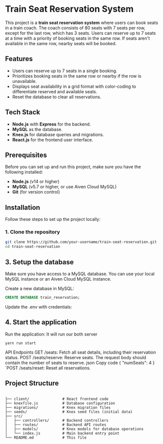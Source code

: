 # Train Seat Reservation System

This project is a **train seat reservation system** where users can book seats in a train coach. The coach consists of 80 seats with 7 seats per row, except for the last row, which has 3 seats. Users can reserve up to 7 seats at a time with a priority of booking seats in the same row. If seats aren't available in the same row, nearby seats will be booked.

## Features

- Users can reserve up to 7 seats in a single booking.
- Prioritizes booking seats in the same row or nearby if the row is unavailable.
- Displays seat availability in a grid format with color-coding to differentiate reserved and available seats.
- Reset the database to clear all reservations.

## Tech Stack

- **Node.js** with **Express** for the backend.
- **MySQL** as the database.
- **Knex.js** for database queries and migrations.
- **React.js** for the frontend user interface.

## Prerequisites

Before you can set up and run this project, make sure you have the following installed:

- **Node.js** (v14 or higher)
- **MySQL** (v5.7 or higher, or use Aiven Cloud MySQL)
- **Git** (for version control)

## Installation

Follow these steps to set up the project locally:

### 1. Clone the repository

```bash
git clone https://github.com/your-username/train-seat-reservation.git
cd train-seat-reservation
```

## 3. Setup the database
Make sure you have access to a MySQL database. You can use your local MySQL instance or an Aiven Cloud MySQL instance.

Create a new database in MySQL:

```sql
CREATE DATABASE train_reservation;
```

Update the .env with credentials:
## 4. Start the application
Run the application: It will run our both server
```
yarn run start
```
API Endpoints
GET /seats: Fetch all seat details, including their reservation status.
POST /seats/reserve: Reserve seats. The request body should contain the number of seats to reserve.
json
Copy code
{
  "numSeats": 4
}
`POST /seats/reset: Reset all reservations.

## Project Structure
```

├── client/               # React frontend code
├── knexfile.js           # Database configuration
├── migrations/           # Knex migration files
├── seeds/                # Knex seed files (initial data)
├── src/
│   ├── controllers/      # Backend controllers
│   ├── routes/           # Backend API routes
│   ├── models/           # Knex models for database operations
│   └── index.js          # Main backend entry point
└── README.md             # This file
```





